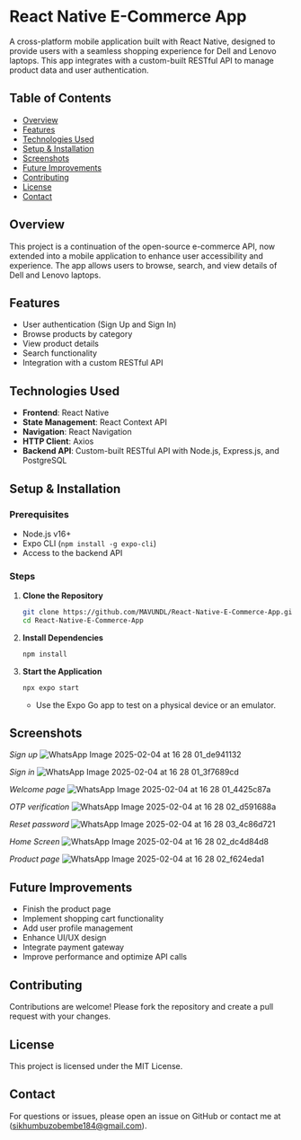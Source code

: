 # React Native E-Commerce App

A cross-platform mobile application built with React Native, designed to provide users with a seamless shopping experience for Dell and Lenovo laptops. This app integrates with a custom-built RESTful API to manage product data and user authentication.

## Table of Contents
- [Overview](#overview)
- [Features](#features)
- [Technologies Used](#technologies-used)
- [Setup & Installation](#setup--installation)
- [Screenshots](#screenshots)
- [Future Improvements](#future-improvements)
- [Contributing](#contributing)
- [License](#license)
- [Contact](#contact)

## Overview

This project is a continuation of the open-source e-commerce API, now extended into a mobile application to enhance user accessibility and experience. The app allows users to browse, search, and view details of Dell and Lenovo laptops.

## Features

- User authentication (Sign Up and Sign In)
- Browse products by category
- View product details
- Search functionality
- Integration with a custom RESTful API

## Technologies Used

- **Frontend**: React Native
- **State Management**: React Context API
- **Navigation**: React Navigation
- **HTTP Client**: Axios
- **Backend API**: Custom-built RESTful API with Node.js, Express.js, and PostgreSQL

## Setup & Installation

### Prerequisites

- Node.js v16+
- Expo CLI (`npm install -g expo-cli`)
- Access to the backend API

### Steps

1. **Clone the Repository**
   ```bash
   git clone https://github.com/MAVUNDL/React-Native-E-Commerce-App.git
   cd React-Native-E-Commerce-App
   ```

2. **Install Dependencies**
   ```bash
   npm install
   ```

3. **Start the Application**
   ```bash
   npx expo start
   ```
   - Use the Expo Go app to test on a physical device or an emulator.

## Screenshots

*Sign up*
![WhatsApp Image 2025-02-04 at 16 28 01_de941132](https://github.com/user-attachments/assets/182f22d0-85a9-448c-9541-237fd5c41afd)

*Sign in*
![WhatsApp Image 2025-02-04 at 16 28 01_3f7689cd](https://github.com/user-attachments/assets/76da9f3b-3cee-4c54-ba2c-703571379706)

*Welcome page*
![WhatsApp Image 2025-02-04 at 16 28 01_4425c87a](https://github.com/user-attachments/assets/bd232153-2846-46ae-a419-2f21e13eab3d)

*OTP verification*
![WhatsApp Image 2025-02-04 at 16 28 02_d591688a](https://github.com/user-attachments/assets/f2999b1d-5170-4c13-a610-c7fab9e6ef66)

*Reset password*
![WhatsApp Image 2025-02-04 at 16 28 03_4c86d721](https://github.com/user-attachments/assets/64c770f8-6fc2-4685-848c-880db033ad49)

*Home Screen*
![WhatsApp Image 2025-02-04 at 16 28 02_dc4d84d8](https://github.com/user-attachments/assets/f16c607e-844d-4e76-b75b-371dc5781870)

*Product page*
![WhatsApp Image 2025-02-04 at 16 28 02_f624eda1](https://github.com/user-attachments/assets/cac97e4a-34db-4a0b-8e9c-a20b10c9bc3c)



## Future Improvements

- Finish the product page
- Implement shopping cart functionality
- Add user profile management
- Enhance UI/UX design
- Integrate payment gateway
- Improve performance and optimize API calls

## Contributing

Contributions are welcome! Please fork the repository and create a pull request with your changes.

## License

This project is licensed under the MIT License.

## Contact

For questions or issues, please open an issue on GitHub or contact me at (sikhumbuzobembe184@gmail.com).

